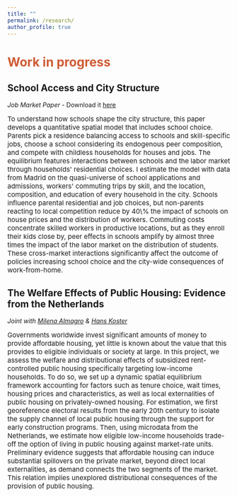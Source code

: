 ```yaml
---
title: ""
permalink: /research/
author_profile: true
---
```


# <span style="color:#CF5C36"> Work in progress </span>

## School Access and City Structure
*Job Market Paper* - Download it <a href="https://giorgiopietrabissa.github.io/files/school_sorting.pdf" target="_blank">here</a>

<span style="font-size:15px">
To understand how schools shape the city structure, this paper develops a quantitative spatial model that includes school choice. Parents pick a residence balancing access to schools and skill-specific jobs, choose a school considering its endogenous peer composition, and compete with childless households for houses and jobs. The equilibrium features interactions between schools and the labor market through households' residential choices. I estimate the model with data from Madrid on the quasi-universe of school applications and admissions, workers' commuting trips by skill, and the location, composition, and education of every household in the city. Schools influence parental residential and job choices, but non-parents reacting to local competition reduce by 40\% the impact of schools on house prices and the distribution of workers. Commuting costs concentrate skilled workers in productive locations, but as they enroll their kids close by, peer effects in schools amplify by almost three times the impact of the labor market on the distribution of students. These cross-market interactions significantly affect the outcome of policies increasing school choice and the city-wide consequences of work-from-home.
</span>

## The Welfare Effects of Public Housing: Evidence from the Netherlands
*Joint with <a href="https://www.milena-almagro.com/" target="_blank">Milena Almagro</a> & <a href="https://www.urbaneconomics.nl/" target="_blank">Hans Koster</a>*

<span style="font-size:15px">
Governments worldwide invest significant amounts of money to provide affordable housing, yet little is known about the value that this provides to eligible individuals or society at large. In this project, we assess the welfare and distributional effects of subsidized rent-controlled public housing specifically targeting low-income households. To do so, we set up a dynamic spatial equilibrium framework accounting for factors such as tenure choice, wait times, housing prices and characteristics, as well as local externalities of public housing on privately-owned housing. For estimation, we first georeference electoral results from the early 20th century to isolate the supply channel of local public housing through the support for early construction programs. Then, using microdata from the Netherlands, we estimate how eligible low-income households trade-off the option of living in public housing against market-rate units. Preliminary evidence suggests that affordable housing can induce substantial spillovers on the private market, beyond direct local externalities, as demand connects the two segments of the market. This relation implies unexplored distributional consequences of the provision of public housing.
</span>
